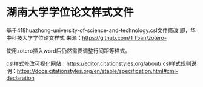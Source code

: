# 湖南大学学位论文样式文件

基于418huazhong-university-of-science-and-technology.csl文件修改 即，华中科技大学学位论文样式
来源：https://github.com/TT5an/zotero-

使用zotero插入word后仍然需要调整行间距等样式。

csl样式修改可视化网站：https://editor.citationstyles.org/about/
csl样式规则说明：https://docs.citationstyles.org/en/stable/specification.html#xml-declaration
